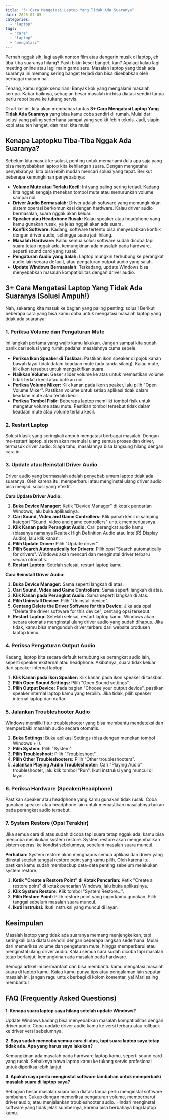 ```yaml
---
title: "3+ Cara Mengatasi Laptop Yang Tidak Ada Suaranya"
date: 2025-07-05
categories: 
  - "laptop"
tags: 
  - "cara"
  - "laptop"
  - "mengatasi"
---
```


Pernah nggak sih, lagi asyik nonton film atau dengerin musik di laptop, eh tiba-tiba suaranya hilang? Pasti bikin kesel banget, kan? Apalagi kalau lagi meeting online atau lagi main game seru. Masalah laptop yang tidak ada suaranya ini memang sering banget terjadi dan bisa disebabkan oleh berbagai macam hal.

Tenang, kamu nggak sendirian! Banyak kok yang mengalami masalah serupa. Kabar baiknya, sebagian besar masalah ini bisa diatasi sendiri tanpa perlu repot bawa ke tukang servis.

Di artikel ini, kita akan membahas tuntas **3+ Cara Mengatasi Laptop Yang Tidak Ada Suaranya** yang bisa kamu coba sendiri di rumah. Mulai dari solusi yang paling sederhana sampai yang sedikit lebih teknis. Jadi, siapin kopi atau teh hangat, dan mari kita mulai!

## Kenapa Laptopku Tiba-Tiba Nggak Ada Suaranya?

Sebelum kita masuk ke solusi, penting untuk memahami dulu apa saja yang bisa menyebabkan laptop kita kehilangan suara. Dengan mengetahui penyebabnya, kita bisa lebih mudah mencari solusi yang tepat. Berikut beberapa kemungkinan penyebabnya:

- **Volume Mute atau Terlalu Kecil:** Ini yang paling sering terjadi. Kadang kita nggak sengaja menekan tombol mute atau menurunkan volume sampai nol.
- **Driver Audio Bermasalah:** Driver adalah software yang memungkinkan sistem operasi berkomunikasi dengan hardware. Kalau driver audio bermasalah, suara nggak akan keluar.
- **Speaker atau Headphone Rusak:** Kalau speaker atau headphone yang kamu gunakan rusak, ya jelas nggak akan ada suara.
- **Konflik Software:** Kadang, software tertentu bisa menyebabkan konflik dengan driver audio, sehingga suara jadi hilang.
- **Masalah Hardware:** Kalau semua solusi software sudah dicoba tapi suara tetap nggak ada, kemungkinan ada masalah pada hardware, seperti sound card yang rusak.
- **Pengaturan Audio yang Salah:** Laptop mungkin terhubung ke perangkat audio lain secara default, atau pengaturan output audio yang salah.
- **Update Windows Bermasalah:** Terkadang, update Windows bisa menyebabkan masalah kompatibilitas dengan driver audio.

## 3+ Cara Mengatasi Laptop Yang Tidak Ada Suaranya (Solusi Ampuh!)

Nah, sekarang kita masuk ke bagian yang paling penting: solusi! Berikut beberapa cara yang bisa kamu coba untuk mengatasi masalah laptop yang tidak ada suaranya:

### 1\. Periksa Volume dan Pengaturan Mute

Ini langkah pertama yang wajib kamu lakukan. Jangan sampai kita sudah panik cari solusi yang rumit, padahal masalahnya cuma sepele.

- **Periksa Ikon Speaker di Taskbar:** Pastikan ikon speaker di pojok kanan bawah layar tidak dalam keadaan mute (ada tanda silang). Kalau mute, klik ikon tersebut untuk mengaktifkan suara.
- **Naikkan Volume:** Geser slider volume ke atas untuk memastikan volume tidak terlalu kecil atau bahkan nol.
- **Periksa Volume Mixer:** Klik kanan pada ikon speaker, lalu pilih "Open Volume Mixer". Pastikan volume untuk setiap aplikasi tidak dalam keadaan mute atau terlalu kecil.
- **Periksa Tombol Fisik:** Beberapa laptop memiliki tombol fisik untuk mengatur volume atau mute. Pastikan tombol tersebut tidak dalam keadaan mute atau volume terlalu kecil.

### 2\. Restart Laptop

Solusi klasik yang seringkali ampuh mengatasi berbagai masalah. Dengan me-restart laptop, sistem akan memulai ulang semua proses dan driver, termasuk driver audio. Siapa tahu, masalahnya bisa langsung hilang dengan cara ini.

### 3\. Update atau Reinstall Driver Audio

Driver audio yang bermasalah adalah penyebab umum laptop tidak ada suaranya. Oleh karena itu, memperbarui atau menginstal ulang driver audio bisa menjadi solusi yang efektif.

**Cara Update Driver Audio:**

1. **Buka Device Manager:** Ketik "Device Manager" di kotak pencarian Windows, lalu buka aplikasinya.
2. **Cari Sound, Video and Game Controllers:** Klik panah kecil di samping kategori "Sound, video and game controllers" untuk memperluasnya.
3. **Klik Kanan pada Perangkat Audio:** Cari perangkat audio kamu (biasanya namanya Realtek High Definition Audio atau Intel(R) Display Audio), lalu klik kanan.
4. **Pilih Update Driver:** Pilih "Update driver".
5. **Pilih Search Automatically for Drivers:** Pilih opsi "Search automatically for drivers". Windows akan mencari dan menginstal driver terbaru secara otomatis.
6. **Restart Laptop:** Setelah selesai, restart laptop kamu.

**Cara Reinstall Driver Audio:**

1. **Buka Device Manager:** Sama seperti langkah di atas.
2. **Cari Sound, Video and Game Controllers:** Sama seperti langkah di atas.
3. **Klik Kanan pada Perangkat Audio:** Sama seperti langkah di atas.
4. **Pilih Uninstall Device:** Pilih "Uninstall device".
5. **Centang Delete the Driver Software for this Device:** Jika ada opsi "Delete the driver software for this device", centang opsi tersebut.
6. **Restart Laptop:** Setelah selesai, restart laptop kamu. Windows akan secara otomatis menginstal ulang driver audio yang sudah dihapus. Jika tidak, kamu bisa mengunduh driver terbaru dari website produsen laptop kamu.

### 4\. Periksa Pengaturan Output Audio

Kadang, laptop kita secara default terhubung ke perangkat audio lain, seperti speaker eksternal atau headphone. Akibatnya, suara tidak keluar dari speaker internal laptop.

1. **Klik Kanan pada Ikon Speaker:** Klik kanan pada ikon speaker di taskbar.
2. **Pilih Open Sound Settings:** Pilih "Open Sound settings".
3. **Pilih Output Device:** Pada bagian "Choose your output device", pastikan speaker internal laptop kamu yang terpilih. Jika tidak, pilih speaker internal laptop dari daftar.

### 5\. Jalankan Troubleshooter Audio

Windows memiliki fitur troubleshooter yang bisa membantu mendeteksi dan memperbaiki masalah audio secara otomatis.

1. **Buka Settings:** Buka aplikasi Settings (bisa dengan menekan tombol Windows + I).
2. **Pilih System:** Pilih "System".
3. **Pilih Troubleshoot:** Pilih "Troubleshoot".
4. **Pilih Other Troubleshooters:** Pilih "Other troubleshooters".
5. **Jalankan Playing Audio Troubleshooter:** Cari "Playing Audio" troubleshooter, lalu klik tombol "Run". Ikuti instruksi yang muncul di layar.

### 6\. Periksa Hardware (Speaker/Headphone)

Pastikan speaker atau headphone yang kamu gunakan tidak rusak. Coba gunakan speaker atau headphone lain untuk memastikan masalahnya bukan pada perangkat audio tersebut.

### 7\. System Restore (Opsi Terakhir)

Jika semua cara di atas sudah dicoba tapi suara tetap nggak ada, kamu bisa mencoba melakukan system restore. System restore akan mengembalikan sistem operasi ke kondisi sebelumnya, sebelum masalah suara muncul.

**Perhatian:** System restore akan menghapus semua aplikasi dan driver yang diinstal setelah tanggal restore point yang kamu pilih. Oleh karena itu, pastikan kamu sudah membackup data-data penting sebelum melakukan system restore.

1. **Ketik "Create a Restore Point" di Kotak Pencarian:** Ketik "Create a restore point" di kotak pencarian Windows, lalu buka aplikasinya.
2. **Klik System Restore:** Klik tombol "System Restore...".
3. **Pilih Restore Point:** Pilih restore point yang ingin kamu gunakan. Pilih tanggal sebelum masalah suara muncul.
4. **Ikuti Instruksi:** Ikuti instruksi yang muncul di layar.

## Kesimpulan

Masalah laptop yang tidak ada suaranya memang menjengkelkan, tapi seringkali bisa diatasi sendiri dengan beberapa langkah sederhana. Mulai dari memeriksa volume dan pengaturan mute, hingga memperbarui atau menginstal ulang driver audio. Kalau semua cara sudah dicoba tapi masalah tetap berlanjut, kemungkinan ada masalah pada hardware.

Semoga artikel ini bermanfaat dan bisa membantu kamu mengatasi masalah suara di laptop kamu. Kalau kamu punya tips atau pengalaman lain seputar masalah ini, jangan ragu untuk berbagi di kolom komentar, ya! Mari saling membantu!

## FAQ (Frequently Asked Questions)

**1\. Kenapa suara laptop saya hilang setelah update Windows?**

Update Windows kadang bisa menyebabkan masalah kompatibilitas dengan driver audio. Coba update driver audio kamu ke versi terbaru atau rollback ke driver versi sebelumnya.

**2\. Saya sudah mencoba semua cara di atas, tapi suara laptop saya tetap tidak ada. Apa yang harus saya lakukan?**

Kemungkinan ada masalah pada hardware laptop kamu, seperti sound card yang rusak. Sebaiknya bawa laptop kamu ke tukang servis profesional untuk diperiksa lebih lanjut.

**3\. Apakah saya perlu menginstal software tambahan untuk memperbaiki masalah suara di laptop saya?**

Sebagian besar masalah suara bisa diatasi tanpa perlu menginstal software tambahan. Cukup dengan memeriksa pengaturan volume, memperbarui driver audio, atau menjalankan troubleshooter audio. Hindari menginstal software yang tidak jelas sumbernya, karena bisa berbahaya bagi laptop kamu.
